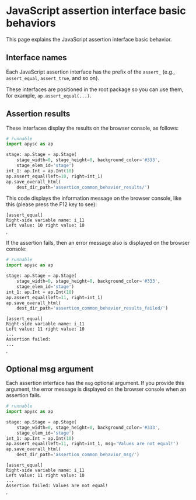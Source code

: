 # JavaScript assertion interface basic behaviors

This page explains the JavaScript assertion interface basic behavior.

## Interface names

Each JavaScript assertion interface has the prefix of the `assert_` (e.g., `assert_equal`, `assert_true`, and so on).

These interfaces are positioned in the root package so you can use them, for example, `ap.assert_equal(...)`.

## Assertion results

These interfaces display the results on the browser console, as follows:

```py
# runnable
import apysc as ap

stage: ap.Stage = ap.Stage(
    stage_width=0, stage_height=0, background_color='#333',
    stage_elem_id='stage')
int_1: ap.Int = ap.Int(10)
ap.assert_equal(left=10, right=int_1)
ap.save_overall_html(
    dest_dir_path='assertion_common_behavior_results/')
```

This code displays the information message on the browser console, like this (please press the F12 key to see):

```
[assert_equal]
Right-side variable name: i_11
Left value: 10 right value: 10
```

<iframe src="static/assertion_common_behavior_results/index.html" width="0" height="0"></iframe>

If the assertion fails, then an error message also is displayed on the browser console:

```py
# runnable
import apysc as ap

stage: ap.Stage = ap.Stage(
    stage_width=0, stage_height=0, background_color='#333',
    stage_elem_id='stage')
int_1: ap.Int = ap.Int(10)
ap.assert_equal(left=11, right=int_1)
ap.save_overall_html(
    dest_dir_path='assertion_common_behavior_results_failed/')
```

```
[assert_equal]
Right-side variable name: i_11
Left value: 11 right value: 10
...
Assertion failed:
...
```

<iframe src="static/assertion_common_behavior_results_failed/index.html" width="0" height="0"></iframe>

## Optional msg argument

Each assertion interface has the `msg` optional argument. If you provide this argument, the error message is displayed on the browser console when an assertion fails.

```py
# runnable
import apysc as ap

stage: ap.Stage = ap.Stage(
    stage_width=0, stage_height=0, background_color='#333',
    stage_elem_id='stage')
int_1: ap.Int = ap.Int(10)
ap.assert_equal(left=11, right=int_1, msg='Values are not equal!')
ap.save_overall_html(
    dest_dir_path='assertion_common_behavior_msg/')
```

```
[assert_equal]
Right-side variable name: i_11
Left value: 11 right value: 10
...
Assertion failed: Values are not equal!
```

<iframe src="static/assertion_common_behavior_msg/index.html" width="0" height="0"></iframe>

